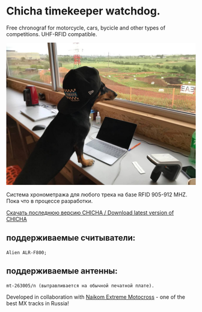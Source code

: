 # Chicha timekeeper watchdog. 

Free chronograf for motorcycle, cars, bycicle and other types of competitions. UHF-RFID compatible. 

<img src="https://raw.githubusercontent.com/matveynator/chicha/main/chicha.jpg" width="600">

Cистема хронометража для любого трека на базе RFID 905-912 MHZ.  Пока что в процессе разработки.

[Скачать последнюю версию CHICHA / Download latest version of CHICHA](https://github.com/matveynator/chicha/tree/main/downloads)


## поддерживаемые считыватели: 

```
Alien ALR-F800;
```

## поддерживаемые антенны:

```
mt-263005/n (вытравливается на обычной печатной плате).
```

Developed in collaboration with [Naikom Extreme Motocross](http://naikomextreme.ru) - one of the best MX tracks in Russia! 
